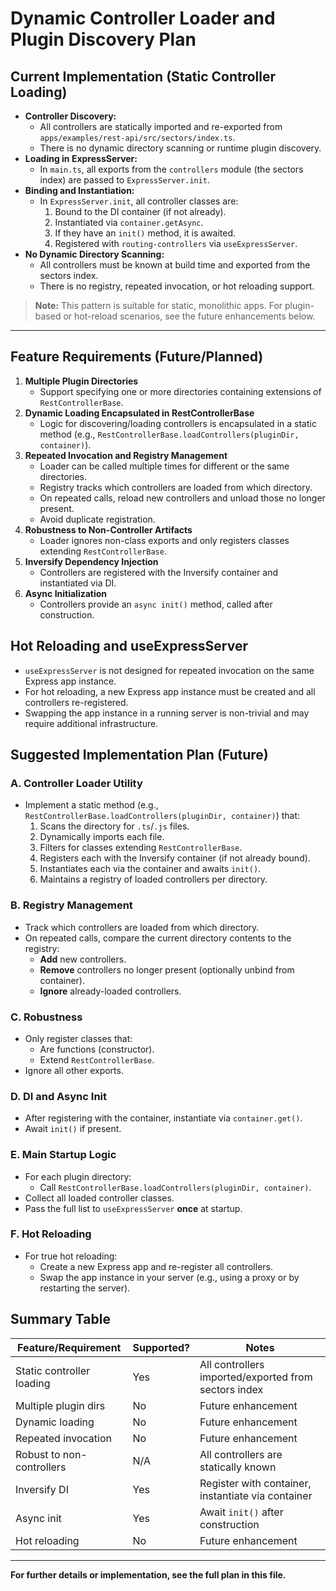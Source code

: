 # Dynamic Controller Loader and Plugin Discovery Plan

## Current Implementation (Static Controller Loading)

- **Controller Discovery:**
  - All controllers are statically imported and re-exported from `apps/examples/rest-api/src/sectors/index.ts`.
  - There is no dynamic directory scanning or runtime plugin discovery.
- **Loading in ExpressServer:**
  - In `main.ts`, all exports from the `controllers` module (the sectors index) are passed to `ExpressServer.init`.
- **Binding and Instantiation:**
  - In `ExpressServer.init`, all controller classes are:
    1. Bound to the DI container (if not already).
    2. Instantiated via `container.getAsync`.
    3. If they have an `init()` method, it is awaited.
    4. Registered with `routing-controllers` via `useExpressServer`.
- **No Dynamic Directory Scanning:**
  - All controllers must be known at build time and exported from the sectors index.
  - There is no registry, repeated invocation, or hot reloading support.

> **Note:** This pattern is suitable for static, monolithic apps. For plugin-based or hot-reload scenarios, see the future enhancements below.

---

## Feature Requirements (Future/Planned)

1. **Multiple Plugin Directories**
   - Support specifying one or more directories containing extensions of `RestControllerBase`.
2. **Dynamic Loading Encapsulated in RestControllerBase**
   - Logic for discovering/loading controllers is encapsulated in a static method (e.g., `RestControllerBase.loadControllers(pluginDir, container)`).
3. **Repeated Invocation and Registry Management**
   - Loader can be called multiple times for different or the same directories.
   - Registry tracks which controllers are loaded from which directory.
   - On repeated calls, reload new controllers and unload those no longer present.
   - Avoid duplicate registration.
4. **Robustness to Non-Controller Artifacts**
   - Loader ignores non-class exports and only registers classes extending `RestControllerBase`.
5. **Inversify Dependency Injection**
   - Controllers are registered with the Inversify container and instantiated via DI.
6. **Async Initialization**
   - Controllers provide an `async init()` method, called after construction.

## Hot Reloading and useExpressServer

- `useExpressServer` is not designed for repeated invocation on the same Express app instance.
- For hot reloading, a new Express app instance must be created and all controllers re-registered.
- Swapping the app instance in a running server is non-trivial and may require additional infrastructure.

## Suggested Implementation Plan (Future)

### A. Controller Loader Utility

- Implement a static method (e.g., `RestControllerBase.loadControllers(pluginDir, container)`) that:
  1. Scans the directory for `.ts`/`.js` files.
  2. Dynamically imports each file.
  3. Filters for classes extending `RestControllerBase`.
  4. Registers each with the Inversify container (if not already bound).
  5. Instantiates each via the container and awaits `init()`.
  6. Maintains a registry of loaded controllers per directory.

### B. Registry Management

- Track which controllers are loaded from which directory.
- On repeated calls, compare the current directory contents to the registry:
  - **Add** new controllers.
  - **Remove** controllers no longer present (optionally unbind from container).
  - **Ignore** already-loaded controllers.

### C. Robustness

- Only register classes that:
  - Are functions (constructor).
  - Extend `RestControllerBase`.
- Ignore all other exports.

### D. DI and Async Init

- After registering with the container, instantiate via `container.get()`.
- Await `init()` if present.

### E. Main Startup Logic

- For each plugin directory:
  - Call `RestControllerBase.loadControllers(pluginDir, container)`.
- Collect all loaded controller classes.
- Pass the full list to `useExpressServer` **once** at startup.

### F. Hot Reloading

- For true hot reloading:
  - Create a new Express app and re-register all controllers.
  - Swap the app instance in your server (e.g., using a proxy or by restarting the server).

## Summary Table

| Feature/Requirement       | Supported? | Notes                                                |
| ------------------------- | ---------- | ---------------------------------------------------- |
| Static controller loading | Yes        | All controllers imported/exported from sectors index |
| Multiple plugin dirs      | No         | Future enhancement                                   |
| Dynamic loading           | No         | Future enhancement                                   |
| Repeated invocation       | No         | Future enhancement                                   |
| Robust to non-controllers | N/A        | All controllers are statically known                 |
| Inversify DI              | Yes        | Register with container, instantiate via container   |
| Async init                | Yes        | Await `init()` after construction                    |
| Hot reloading             | No         | Future enhancement                                   |

---

**For further details or implementation, see the full plan in this file.**
